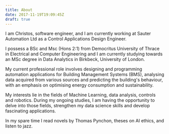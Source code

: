 ```yaml
---
title: About
date: 2017-11-19T19:09:45Z
draft: true
---
```

I am Christos, software engineer, and I am currently working at Sauter Automation Ltd as a
Control Applications Design Engineer.

I possess a BSc and Msc (Hons 2:1) from Democritus University of Thrace in
Electrical and Computer Engineering and
I am currently studying towards
an MSc degree in Data Analytics in Birkbeck, University of London.

My current professional role involves
designing and programming automation applications for Building Management Systems (BMS),
analysing data acquired from various sources and predicting the building's behaviour,
with an emphasis on optimising energy consumption and sustainability.

My interests lie in the fields of Machine Learning, data analysis, controls and robotics.
During my ongoing studies, I am having the opportunity to delve into those fields,
strengthen my data science skills and develop fascinating applications.

In my spare time I read novels by Thomas Pynchon, theses on AI ethics,
and listen to jazz.
